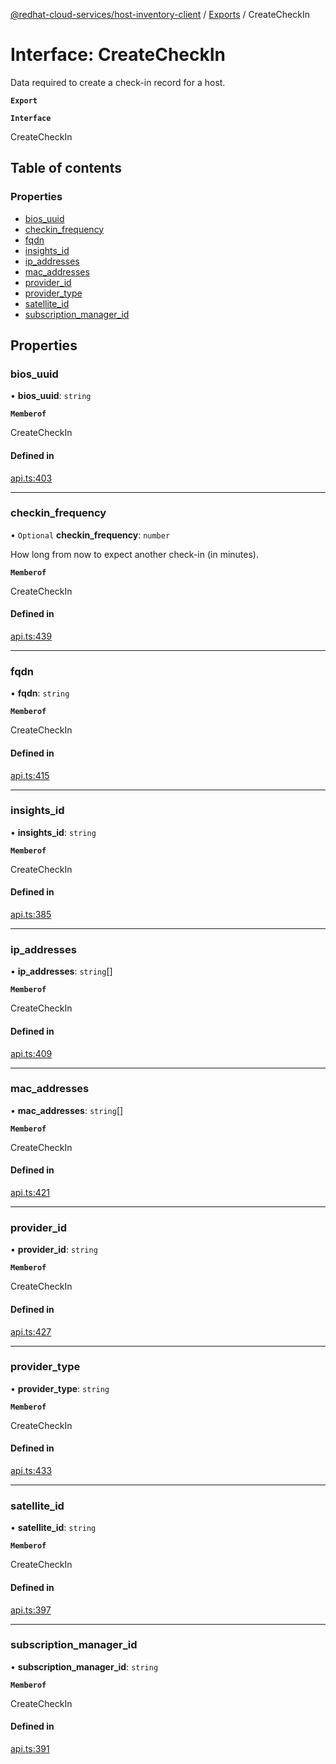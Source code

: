 [@redhat-cloud-services/host-inventory-client](../README.md) / [Exports](../modules.md) / CreateCheckIn

# Interface: CreateCheckIn

Data required to create a check-in record for a host.

**`Export`**

**`Interface`**

CreateCheckIn

## Table of contents

### Properties

- [bios\_uuid](CreateCheckIn.md#bios_uuid)
- [checkin\_frequency](CreateCheckIn.md#checkin_frequency)
- [fqdn](CreateCheckIn.md#fqdn)
- [insights\_id](CreateCheckIn.md#insights_id)
- [ip\_addresses](CreateCheckIn.md#ip_addresses)
- [mac\_addresses](CreateCheckIn.md#mac_addresses)
- [provider\_id](CreateCheckIn.md#provider_id)
- [provider\_type](CreateCheckIn.md#provider_type)
- [satellite\_id](CreateCheckIn.md#satellite_id)
- [subscription\_manager\_id](CreateCheckIn.md#subscription_manager_id)

## Properties

### bios\_uuid

• **bios\_uuid**: `string`

**`Memberof`**

CreateCheckIn

#### Defined in

[api.ts:403](https://github.com/RedHatInsights/javascript-clients/blob/master/packages/host-inventory/api.ts#L403)

___

### checkin\_frequency

• `Optional` **checkin\_frequency**: `number`

How long from now to expect another check-in (in minutes).

**`Memberof`**

CreateCheckIn

#### Defined in

[api.ts:439](https://github.com/RedHatInsights/javascript-clients/blob/master/packages/host-inventory/api.ts#L439)

___

### fqdn

• **fqdn**: `string`

**`Memberof`**

CreateCheckIn

#### Defined in

[api.ts:415](https://github.com/RedHatInsights/javascript-clients/blob/master/packages/host-inventory/api.ts#L415)

___

### insights\_id

• **insights\_id**: `string`

**`Memberof`**

CreateCheckIn

#### Defined in

[api.ts:385](https://github.com/RedHatInsights/javascript-clients/blob/master/packages/host-inventory/api.ts#L385)

___

### ip\_addresses

• **ip\_addresses**: `string`[]

**`Memberof`**

CreateCheckIn

#### Defined in

[api.ts:409](https://github.com/RedHatInsights/javascript-clients/blob/master/packages/host-inventory/api.ts#L409)

___

### mac\_addresses

• **mac\_addresses**: `string`[]

**`Memberof`**

CreateCheckIn

#### Defined in

[api.ts:421](https://github.com/RedHatInsights/javascript-clients/blob/master/packages/host-inventory/api.ts#L421)

___

### provider\_id

• **provider\_id**: `string`

**`Memberof`**

CreateCheckIn

#### Defined in

[api.ts:427](https://github.com/RedHatInsights/javascript-clients/blob/master/packages/host-inventory/api.ts#L427)

___

### provider\_type

• **provider\_type**: `string`

**`Memberof`**

CreateCheckIn

#### Defined in

[api.ts:433](https://github.com/RedHatInsights/javascript-clients/blob/master/packages/host-inventory/api.ts#L433)

___

### satellite\_id

• **satellite\_id**: `string`

**`Memberof`**

CreateCheckIn

#### Defined in

[api.ts:397](https://github.com/RedHatInsights/javascript-clients/blob/master/packages/host-inventory/api.ts#L397)

___

### subscription\_manager\_id

• **subscription\_manager\_id**: `string`

**`Memberof`**

CreateCheckIn

#### Defined in

[api.ts:391](https://github.com/RedHatInsights/javascript-clients/blob/master/packages/host-inventory/api.ts#L391)

